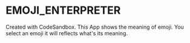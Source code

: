 # EMOJI_ENTERPRETER
Created with CodeSandbox.
This App shows the meaning of emoji.
You select an emoji it will reflects what's its meaning.
